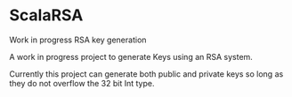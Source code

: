# ScalaRSA
Work in progress RSA key generation 

A work in progress project to generate Keys using an RSA system.

Currently this project can generate both public and private keys so long as they do not overflow the 32 bit Int type.


